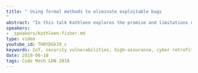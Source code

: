 ```yaml
---
title: " Using formal methods to eliminate exploitable bugs
"
abstract: "In this talk Kathleen explores the promise and limitations of current formal methods techniques for producing useful software that provably does not contain exploitable bugs.  She discusses these issues in the context of DARPA’s HACMS program, which had as its goal the creation of high-assurance software for vehicles, including quad-copters, helicopters, and automobiles."
speakers:
- _speakers/kathleen-fisher.md
type: video
youtube_id: TH0tDGk19_c
keywords: IoT, security vulnerabilities, high-assurance, cyber retrofit, formal methods,
date: 2019-06-10
tags: Code Mesh LDN 2018
---
```

